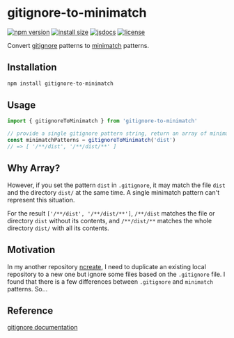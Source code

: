 # gitignore-to-minimatch

[![npm version][npm-version-badge]][npm-version-href]
[![install size][install-size-badge]][install-size-href]
[![jsdocs][jsdocs-badge]][jsdocs-href]
[![license][license-badge]][license-href]

Convert [gitignore](https://git-scm.com/docs/gitignore) patterns to [minimatch](https://github.com/isaacs/minimatch) patterns.

## Installation

```bash
npm install gitignore-to-minimatch
```

## Usage

```typescript
import { gitignoreToMinimatch } from 'gitignore-to-minimatch'

// provide a single gitignore pattern string, return an array of minimatch patterns
const minimatchPatterns = gitignoreToMinimatch('dist')
// => [ '/**/dist', '/**/dist/**' ]
```

## Why Array?

However, if you set the pattern `dist` in `.gitignore`, it may match the file `dist` and the directory `dist/` at the same time. A single minimatch pattern can't represent this situation.

For the result `['/**/dist', '/**/dist/**']`, `/**/dist` matches the file or directory `dist` without its contents, and `/**/dist/**` matches the whole directory `dist/` with all its contents.

## Motivation

In my another repository [ncreate](https://github.com/Lu-Jiejie/ncreate), I need to duplicate an existing local repository to a new one but ignore some files based on the `.gitignore` file. I found that there is a few differences between `.gitignore` and `minimatch` patterns. So...

## Reference

[gitignore documentation](https://git-scm.com/book/en/v2/Git-Basics-Recording-Changes-to-the-Repository#_ignoring)

<!-- Badge -->
[npm-version-badge]: https://img.shields.io/npm/v/gitignore-to-minimatch?style=flat&color=ddd&labelColor=444
[npm-version-href]: https://www.npmjs.com/package/gitignore-to-minimatch
[install-size-badge]: https://img.shields.io/badge/dynamic/json?url=https://packagephobia.com/v2/api.json?p=gitignore-to-minimatch&query=$.install.pretty&label=install%20size&style=flat&color=ddd&labelColor=444
[install-size-href]: https://bundlephobia.com/result?p=gitignore-to-minimatch
[jsdocs-badge]: https://img.shields.io/badge/jsDocs-reference-ddd?style=flat&color=ddd&labelColor=444
[jsdocs-href]: https://www.jsdocs.io/package/gitignore-to-minimatch
[license-badge]: https://img.shields.io/github/license/Lu-Jiejie/gitignore-to-minimatch?style=flat&color=ddd&labelColor=444
[license-href]: https://github.com/Lu-Jiejie/gitignore-to-minimatch/blob/main/LICENSE
